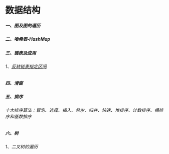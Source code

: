 # 数据结构
##### 一、图及图的遍历
##### 二、哈希表-HashMap
##### 三、链表及应用
###### 1、[反转链表指定区间](https://www.bilibili.com/video/BV1sa411M7f5/?vd_source=7dcf87705508bce13d8f13b1b05c8252)
##### 四、滑窗
##### 五、排序
###### 十大排序算法：冒泡、选择、插入、希尔、归并、快速、堆排序、计数排序、桶排序和基数排序
##### 六、树
###### 1、二叉树的遍历
